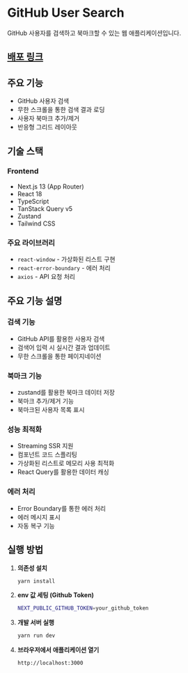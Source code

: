 # GitHub User Search

GitHub 사용자를 검색하고 북마크할 수 있는 웹 애플리케이션입니다.

## [배포 링크](https://github-user-search-h58x.vercel.app/)

## 주요 기능

- GitHub 사용자 검색
- 무한 스크롤을 통한 검색 결과 로딩
- 사용자 북마크 추가/제거
- 반응형 그리드 레이아웃

## 기술 스택

### Frontend
- Next.js 13 (App Router)
- React 18
- TypeScript
- TanStack Query v5
- Zustand
- Tailwind CSS

### 주요 라이브러리
- `react-window` - 가상화된 리스트 구현
- `react-error-boundary` - 에러 처리
- `axios` - API 요청 처리

## 주요 기능 설명

### 검색 기능
- GitHub API를 활용한 사용자 검색
- 검색어 입력 시 실시간 결과 업데이트
- 무한 스크롤을 통한 페이지네이션

### 북마크 기능
- zustand를 활용한 북마크 데이터 저장
- 북마크 추가/제거 기능
- 북마크된 사용자 목록 표시

### 성능 최적화
- Streaming SSR 지원
- 컴포넌트 코드 스플리팅
- 가상화된 리스트로 메모리 사용 최적화
- React Query를 활용한 데이터 캐싱

### 에러 처리
- Error Boundary를 통한 에러 처리
- 에러 메시지 표시
- 자동 복구 기능

## 실행 방법

1. **의존성 설치**
   ```bash
   yarn install
   ```
2. **env 값 세팅 (Github Token)**
   ```bash
   NEXT_PUBLIC_GITHUB_TOKEN=your_github_token
   ```

3. **개발 서버 실행**
   ```bash
   yarn run dev
   ```

4. **브라우저에서 애플리케이션 열기**
   ```plaintext
   http://localhost:3000
   ```
